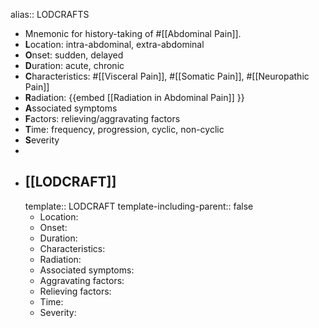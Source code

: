 alias:: LODCRAFTS

- Mnemonic for history-taking of #[[Abdominal Pain]].
- **L**ocation: intra-abdominal, extra-abdominal
- **O**nset: sudden, delayed
- **D**uration: acute, chronic
- **C**haracteristics: #[[Visceral Pain]], #[[Somatic Pain]], #[[Neuropathic Pain]]
- **R**adiation: {{embed [[Radiation in Abdominal Pain]] }}
- **A**ssociated symptoms
- **F**actors: relieving/aggravating factors
- **T**ime: frequency, progression, cyclic, non-cyclic
- **S**everity
-
- ## [[LODCRAFT]]
  template:: LODCRAFT
  template-including-parent:: false
	- Location:
	- Onset:
	- Duration:
	- Characteristics:
	- Radiation:
	- Associated symptoms:
	- Aggravating factors:
	- Relieving factors:
	- Time:
	- Severity: